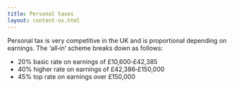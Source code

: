 ```yaml
---
title: Personal taxes
layout: content-us.html
---
```


Personal tax is very competitive in the UK and is proportional depending on earnings. The ‘all‐in’ scheme breaks down as follows:
 
- 20% basic rate on earnings of £10,600‐£42,385
- 40% higher rate on earnings of £42,386‐£150,000
- 45% top rate on earnings over £150,000